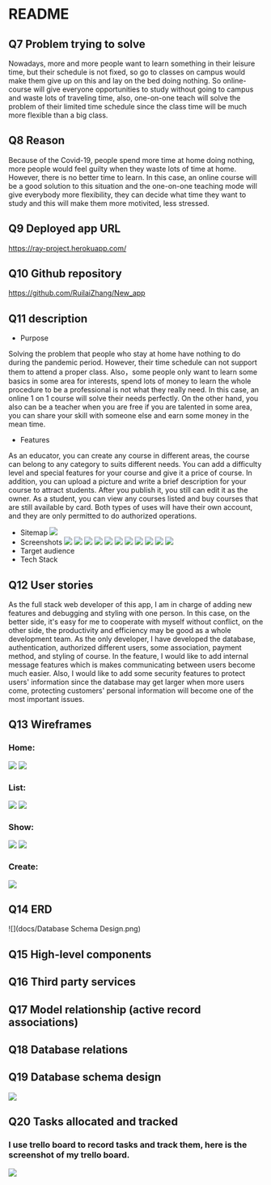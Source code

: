 # README
## Q7 Problem trying to solve
Nowadays, more and more people want to learn something in their leisure time, but their schedule is not fixed, so go to classes on campus would make them give up on this and lay on the bed doing nothing. So online-course will give everyone opportunities to study without going to campus and waste lots of traveling time, also, one-on-one teach will solve the problem of their limited time schedule since the class time will be much more flexible than a big class.
## Q8 Reason
Because of the Covid-19, people spend more time at home doing nothing, more people would feel guilty when they waste lots of time at home. However, there is no better time to learn. In this case, an online course will be a good solution to this situation and the one-on-one teaching mode will give everybody more flexibility, they can decide what time they want to study and this will make them more motivited, less stressed.
## Q9 Deployed app URL
https://ray-project.herokuapp.com/
## Q10 Github repository
https://github.com/RuilaiZhang/New_app
## Q11 description
- Purpose

Solving the problem that people who stay at home have nothing to do during the pandemic period. However, their time schedule can not support them to attend a proper class. Also，some people only want to learn some basics in some area for interests, spend lots of money to learn the whole procedure to be a professional is not what they really need. In this case, an online 1 on 1 course will solve their needs perfectly. On the other hand, you also can be a teacher when you are free if you are talented in some area, you can share your skill with someone else and earn some money in the mean time.
- Features

As an educator, you can create any course in different areas, the course can belong to any category to suits different needs. You can add a difficulty level and special features for your course and give it a price of course. In addition, you can upload a picture and write a brief description for your course to attract students. After you publish it, you still can edit it as the owner. As a student, you can view any courses listed and buy courses that are still available by card. Both types of uses will have their own account, and they are only permitted to do authorized operations.
- Sitemap
![](docs/Site_Map.png)
- Screenshots
![](docs/Screenshot_1.png)
![](docs/Screenshot_2.png)
![](docs/Screenshot_3.png)
![](docs/Screenshot_4.png)
![](docs/Screenshot_5.png)
![](docs/Screenshot_6.png)
![](docs/Screenshot_7.png)
![](docs/Screenshot_8.png)
![](docs/Screenshot_9.png)
![](docs/Screenshot_10.png)
![](docs/Screenshot_11.png)
- Target audience
- Tech Stack

## Q12 User stories
As the full stack web developer of this app, I am in charge of adding new features and debugging and styling with one person. In this case, on the better side, it's easy for me to cooperate with myself without conflict, on the other side, the productivity and efficiency may be good as a whole development team. As the only developer, I have developed the database, authentication, authorized different users, some association, payment method, and styling of course. In the feature, I would like to add internal message features which is makes communicating between users become much easier. Also, I would like to add some security features to protect users' information since the database may get larger when more users come, protecting customers' personal information will become one of the most important issues.
## Q13 Wireframes
### Home:
![](docs/WF_Home.png)
![](docs/WF_Home-m.png)
### List:
![](docs/WF_List.png)
![](docs/WF_List-m.png)
### Show:
![](docs/WF_Show.png)
![](docs/WF_Show-m.png)
### Create:
![](docs/WF_Create.png)
## Q14 ERD
![](docs/Database Schema Design.png)

## Q15 High-level components

## Q16 Third party services

## Q17 Model relationship (active record associations)

## Q18 Database relations

## Q19 Database schema design
![](docs/ERD.PNG)

## Q20 Tasks allocated and tracked
### I use trello board to record tasks and track them, here is the screenshot of my trello board.
![](docs/Trello.png)
